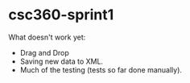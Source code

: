 # csc360-sprint1

What doesn't work yet:
 - Drag and Drop
 - Saving new data to XML.
 - Much of the testing (tests so far done manually).